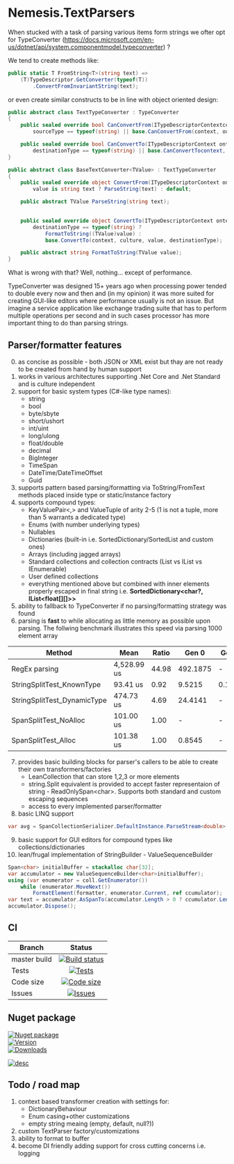# Nemesis.TextParsers

When stucked with a task of parsing various items form strings we ofter opt for TypeConverter (https://docs.microsoft.com/en-us/dotnet/api/system.componentmodel.typeconverter) ?

We tend to create methods like:
```csharp
public static T FromString<T>(string text) =>
    (T)TypeDescriptor.GetConverter(typeof(T))
        .ConvertFromInvariantString(text);
```

or even create similar constructs to be in line with object oriented design:
```csharp
public abstract class TextTypeConverter : TypeConverter
{
    public sealed override bool CanConvertFrom(ITypeDescriptorContextcontext, Type sourceType) =>
        sourceType == typeof(string) || base.CanConvertFrom(context, ourceType);

    public sealed override bool CanConvertTo(ITypeDescriptorContext ontext, Type destinationType) =>
        destinationType == typeof(string) || base.CanConvertTocontext, destinationType);
}

public abstract class BaseTextConverter<TValue> : TextTypeConverter
{
    public sealed override object ConvertFrom(ITypeDescriptorContext ontext, CultureInfo culture, object value) =>
        value is string text ? ParseString(text) : default;

    public abstract TValue ParseString(string text);
    

    public sealed override object ConvertTo(ITypeDescriptorContext ontext, CultureInfo culture, object value, Type estinationType) =>
        destinationType == typeof(string) ?
            FormatToString((TValue)value) :
            base.ConvertTo(context, culture, value, destinationType);

    public abstract string FormatToString(TValue value);
}
```

What is wrong with that? Well, nothing... except of performance. 

TypeConverter was designed 15+ years ago when processing power tended to double every now and then and (in my opinion) it was more suited for creating GUI-like editors where performance usually is not an issue. 
But imagine a service application like exchange trading suite that has to perform multiple operations per second and in such cases processor has more important thing to do than parsing strings. 

## Parser/formatter features
0. as concise as possible - both JSON or XML exist but thay are not ready to be created from hand by human support
1. works in various architectures supporting .Net Core and .Net Standard and is culture independent 
2. support for basic system types (C#-like type names):
   * string
   * bool
   * byte/sbyte
   * short/ushort
   * int/uint 
   * long/ulong
   * float/double
   * decimal
   * BigInteger
   * TimeSpan
   * DateTime/DateTimeOffset
   * Guid
3. supports pattern based parsing/formatting via ToString/FromText methods placed inside type or static/instance factory 
4. supports compound types:
   * KeyValuePair<,> and ValueTuple of arity 2-5 (1 is not a tuple, more than 5 warrants a dedicated type)
   * Enums (with number underlying types)
   * Nullables
   * Dictionaries (built-in i.e. SortedDictionary/SortedList and custom ones)
   * Arrays (including jagged arrays)
   * Standard collections and collection contracts (List vs IList vs IEnumerable) 
   * User defined collections 
   * everything mentioned above but combined with inner elements properly escaped in final string i.e. **SortedDictionary&lt;char?, IList&lt;float[][]&gt;&gt;**
5. ability to fallback to TypeConverter if no parsing/formatting strategy was found 
6. parsing is **fast** to while allocating as little memory as possible upon parsing. The follwing benchmark illustrates this speed via parsing 1000 element array 

|                     Method |        Mean | Ratio |    Gen 0 |  Gen 1 | Allocated | Remarks |
|--------------------------- |-------------|-------|----------|--------|-----------|-----------|
|              RegEx parsing | 4,528.99 us | 44.98 | 492.1875 |      - | 2089896 B | Regular expression with escaping support |
|  StringSplitTest_KnownType |    93.41 us |  0.92 |   9.5215 | 0.1221 |   40032 B | string.Split(..).Select(text=>int.Parse(text)) |
|StringSplitTest_DynamicType |   474.73 us |  4.69 |  24.4141 |      - |  104032 B | string.Split + TypeDescriptor.GetConverter |
|      SpanSplitTest_NoAlloc |   101.00 us |  1.00 |        - |      - |         - | "1\|2\|3".AsSpan().Tokenize() |
|        SpanSplitTest_Alloc |   101.38 us |  1.00 |   0.8545 |      - |    4024 B | "1\|2\|3".AsSpan().Tokenize();   var array = new int[1000];|

7. provides basic building blocks for parser's callers to be able to create their own transformers/factories 
    * LeanCollection that can store 1,2,3 or more elements 
    * string.Split equivalent is provided to accept faster representaion of string - ReadOnlySpan&lt;char&gt;. Supports both standard and custom escaping sequences
    * access to every implemented parser/formatter
8. basic LINQ support 
```csharp
var avg = SpanCollectionSerializer.DefaultInstance.ParseStream<double>("1|2|3".AsSpan()).Average();
```
9. basic support for GUI editors for compound types like collections/dictionaries
10. lean/frugal implementation of StringBuilder - ValueSequenceBuilder
```csharp
Span<char> initialBuffer = stackalloc char[32];
var accumulator = new ValueSequenceBuilder<char>initialBuffer);
using (var enumerator = coll.GetEnumerator())
    while (enumerator.MoveNext())
        FormatElement(formatter, enumerator.Current, ref ccumulator);
var text = accumulator.AsSpanTo(accumulator.Length > 0 ? ccumulator.Length - 1 : 0).ToString();
accumulator.Dispose();
```


## CI

|Branch     |Status    |
|---------------|:--------:|
|master build   |[![Build status](https://ci.appveyor.com/api/projects/status/5t4ng6d578cnm7ab/branch/master?svg=true)](https://ci.appveyor.com/project/Nemesis/nemesis-textparsers/branch/master) |
|Tests          | [![Tests](https://img.shields.io/appveyor/tests/Nemesis/nemesis-textparsers?compact_message)](https://ci.appveyor.com/project/Nemesis/nemesis-textparsers/build/tests) |
|Code size      | [![Code size](https://img.shields.io/github/languages/code-size/nemesissoft/Nemesis.TextParsers)](https://github.com/nemesissoft/Nemesis.TextParsers) |
|Issues         | [![Issues](https://img.shields.io/github/issues/nemesissoft/Nemesis.TextParsers)](https://github.com/nemesissoft/Nemesis.TextParsers/issues) |

## Nuget package

[![Nuget package](http://icons.iconarchive.com/icons/iconka/cat-commerce/64/review-icon.png)  
 ![Version](https://img.shields.io/nuget/v/Nemesis.TextParsers)  
 ![Downloads](https://img.shields.io/nuget/dt/Nemesis.TextParsers)  
](https://www.nuget.org/packages/Nemesis.TextParsers/)




[![desc](imgSrc)](URL)

## Todo / road map
1. context based transformer creation with settings for:
	* DictionaryBehaviour
    * Enum casing+other customizations
    * empty string meaing (empty, default, null?))
2. custom TextParser factory/customizations
3. ability to format to buffer
4. become DI friendly adding support for cross cutting concerns i.e. logging